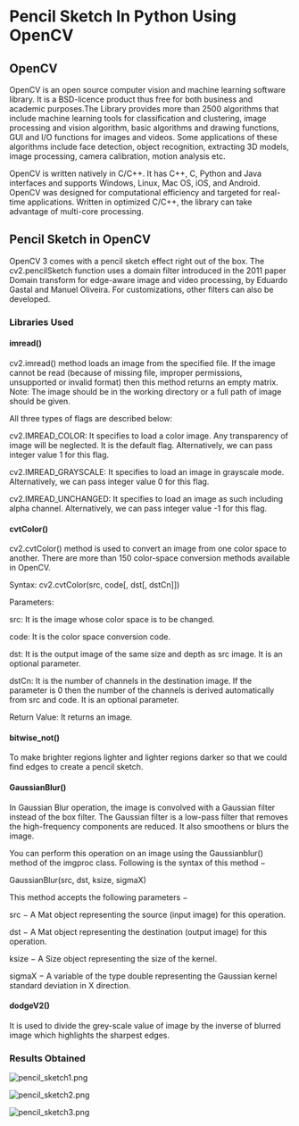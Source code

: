 # Pencil Sketch In Python Using OpenCV
## OpenCV

OpenCV is an open source computer vision and machine learning software library. It is a BSD-licence product thus free for both business and academic purposes.The Library provides more than 2500 algorithms that include machine learning tools for classification and clustering, image processing and vision algorithm, basic algorithms and drawing functions, GUI and I/O functions for images and videos. Some applications of these algorithms include face detection, object recognition, extracting 3D models, image processing, camera calibration, motion analysis etc.

OpenCV is written natively in C/C++. It has C++, C, Python and Java interfaces and supports Windows, Linux, Mac OS, iOS, and Android. OpenCV was designed for computational efficiency and targeted for real-time applications. Written in optimized C/C++, the library can take advantage of multi-core processing.

## Pencil Sketch in OpenCV

OpenCV 3 comes with a pencil sketch effect right out of the box. The cv2.pencilSketch function uses a domain filter introduced in the 2011 paper Domain transform for edge-aware image and video processing, by Eduardo Gastal and Manuel Oliveira. For customizations, other filters can also be developed.

###  Libraries Used

#### imread()

cv2.imread() method loads an image from the specified file. If the image cannot be read (because of missing file, improper permissions, unsupported or invalid format) then this method returns an empty matrix.
Note: The image should be in the working directory or a full path of image should be given.

All three types of flags are described below:

cv2.IMREAD_COLOR: It specifies to load a color image. Any transparency of image will be neglected. It is the default flag. Alternatively, we can pass integer value 1 for this flag.

cv2.IMREAD_GRAYSCALE: It specifies to load an image in grayscale mode. Alternatively, we can pass integer value 0 for this flag.

cv2.IMREAD_UNCHANGED: It specifies to load an image as such including alpha channel. Alternatively, we can pass integer value -1 for this flag.

#### cvtColor() 

cv2.cvtColor() method is used to convert an image from one color space to another. There are more than 150 color-space conversion methods available in OpenCV.

Syntax: cv2.cvtColor(src, code[, dst[, dstCn]])

Parameters:

src: It is the image whose color space is to be changed.

code: It is the color space conversion code.

dst: It is the output image of the same size and depth as src image. It is an optional parameter.

dstCn: It is the number of channels in the destination image. If the parameter is 0 then the number of the channels is derived automatically from src and code. It is an optional parameter.

Return Value: It returns an image.

#### bitwise_not()

To make brighter regions lighter and lighter regions darker so that we could find edges to create a pencil sketch.

#### GaussianBlur()

In Gaussian Blur operation, the image is convolved with a Gaussian filter instead of the box filter. The Gaussian filter is a low-pass filter that removes the high-frequency components are reduced. It also smoothens or blurs the image.

You can perform this operation on an image using the Gaussianblur() method of the imgproc class. Following is the syntax of this method −

GaussianBlur(src, dst, ksize, sigmaX)

This method accepts the following parameters −

src − A Mat object representing the source (input image) for this operation.

dst − A Mat object representing the destination (output image) for this operation.

ksize − A Size object representing the size of the kernel.

sigmaX − A variable of the type double representing the Gaussian kernel standard deviation in X direction.

#### dodgeV2()

It is used to divide the grey-scale value of image by the inverse of blurred image which highlights the sharpest edges.

### Results Obtained

![pencil_sketch1.png](attachment:pencil_sketch1.png)

![pencil_sketch2.png](attachment:pencil_sketch2.png)

![pencil_sketch3.png](attachment:pencil_sketch3.png)


```python

```
